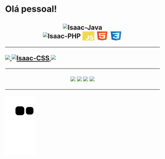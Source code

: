 <H1> Olá pessoal! <H2> 
 
 <div align="center">
<div padding='50'>
<img align="center" alt="Isaac-Java" height="30" width="40"  src="https://cdn.jsdelivr.net/gh/devicons/devicon/icons/java/java-original.svg">
</div>
<img align="center" alt="Isaac-PHP" height="30" width="40" src="https://cdn.jsdelivr.net/gh/devicons/devicon/icons/php/php-plain.svg">
<img align="center" alt="Isaac-Js" height="30" width="40" src="https://raw.githubusercontent.com/devicons/devicon/master/icons/javascript/javascript-plain.svg">
<img align="center" alt="Isaac-HTML" height="30" width="40" src="https://raw.githubusercontent.com/devicons/devicon/master/icons/html5/html5-original.svg">
<img align="center" alt="Isaac-CSS" height="30" width="40" src="https://raw.githubusercontent.com/devicons/devicon/master/icons/css3/css3-original.svg"> 
</div>
 
 <hr>
  
<div style="display: inline-block" padding:10>
  <a href="https://github.com/isaacalcantara">
  <img height="130em" src="https://github-readme-stats.vercel.app/api?username=isaacalcantara&show_icons=true&theme=dark&include_all_commits=true&count_private=true">
    <img align="center" alt="Isaac-CSS" height="180em" width="150" src="https://i1.wp.com/comodesenharecolorir.com/wp-content/uploads/2020/09/Quais-as-Sensacoes-que-as-Cores-Transmitem.png">
  <img height="130em" src="https://github-readme-stats.vercel.app/api/top-langs/?username=isaacalcantara&layout=compact&langs_count=7&theme=dark">
</div>
  
 <hr>
  
  <div align="center"> 
<a href="**https://www.youtube.com/channel/UC_-uuuZbY0AAt9CViNzvc-Q**" target="_blank"><img src="https://img.shields.io/badge/YouTube-FF0000?style=for-the-badge&logo=youtube&logoColor=white" target="_blank"></a>
 <a href="https://discord.gg/GAWZV57r" target="_blank"><img src="https://img.shields.io/badge/Discord-7289DA?style=for-the-badge&logo=discord&logoColor=white" target="_blank"></a> 
  <a href = "mailto:isaacalcz1@gmail.com"><img src="https://img.shields.io/badge/-Gmail-%23333?style=for-the-badge&logo=gmail&logoColor=white" target="_blank"></a>
  <a href="https://www.linkedin.com/in/isaac-alcantara-0a7869223/" target="_blank"><img src="https://img.shields.io/badge/-LinkedIn-%230077B5?style=for-the-badge&logo=linkedin&logoColor=white" target="_blank"></a> 
  </div>
  
  <hr>
  
  
   ![Snake animation](https://github.com/isaacalcantara/isaacalcantara/blob/output/github-contribution-grid-snake.svg)

